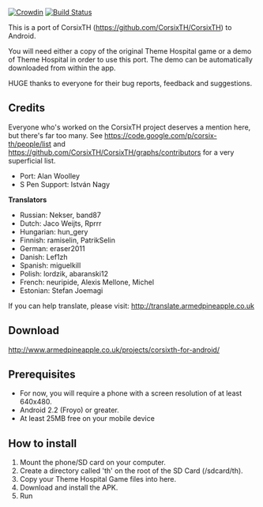 [![Crowdin](https://d322cqt584bo4o.cloudfront.net/corsixth-for-android/localized.png)](http://translate.armedpineapple.co.uk/project/corsixth-for-android) [![Build Status](https://travis-ci.org/alanwoolley/CorsixTH-Android.svg?branch=master)](https://travis-ci.org/alanwoolley/CorsixTH-Android)

This is a port of CorsixTH (https://github.com/CorsixTH/CorsixTH) to Android.

You will need either a copy of the original Theme Hospital game or a demo of Theme Hospital in order to use this port. The demo can be automatically downloaded from within the app.

HUGE thanks to everyone for their bug reports, feedback and suggestions. 

Credits
--------
Everyone who's worked on the CorsixTH project deserves a mention here, but there's far too many. 
See https://code.google.com/p/corsix-th/people/list and https://github.com/CorsixTH/CorsixTH/graphs/contributors for a very superficial list.

* Port: Alan Woolley
* S Pen Support: István Nagy

**Translators**
* Russian: Nekser, band87
* Dutch: Jaco Weijts, Rprrr
* Hungarian: hun_gery
* Finnish: ramiselin, PatrikSelin
* German: eraser2011
* Danish: Lef1zh
* Spanish: miguelkill
* Polish: lordzik, abaranski12
* French: neuripide, Alexis Mellone, Michel
* Estonian: Stefan Joemagi

If you can help translate, please visit: http://translate.armedpineapple.co.uk


Download
--------
http://www.armedpineapple.co.uk/projects/corsixth-for-android/

Prerequisites
--------
*	For now, you will require a phone with a screen resolution of at least 640x480.
*	Android 2.2 (Froyo) or greater.
*	At least 25MB free on your mobile device

How to install
--------
1. 	Mount the phone/SD card on your computer.
2.	Create a directory called 'th' on the root of the SD Card (/sdcard/th).
3.	Copy your Theme Hospital Game files into here.
4.	Download and install the APK.
5.	Run


